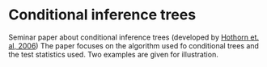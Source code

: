 Conditional inference trees
===============

Seminar paper about conditional inference trees (developed by  [Hothorn et. al, 2006](https://www.google.de/url?sa=t&rct=j&q=&esrc=s&source=web&cd=1&cad=rja&ved=0CD0QFjAA&url=http%3A%2F%2Fstatmath.wu-wien.ac.at%2F~zeileis%2Fpapers%2FHothorn%2BHornik%2BZeileis-2006.pdf&ei=x_IxUYvzNYeRtQbY8IG4Dw&usg=AFQjCNEX9HEik3vFiY0vgtt_dHyrjXoVVQ&sig2=WO9lNsMsoTGG9aRLNVJFIw&bvm=bv.43148975,d.Yms))
The paper focuses on the algorithm used fo conditional trees and the test statistics used. Two examples are given for illustration. 
